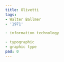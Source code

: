 ```yaml
---
title: Olivetti
tags:
- Walter Ballmer
- '1971'

- information technology

- typographic
- graphic type
pad: 0
---
```


